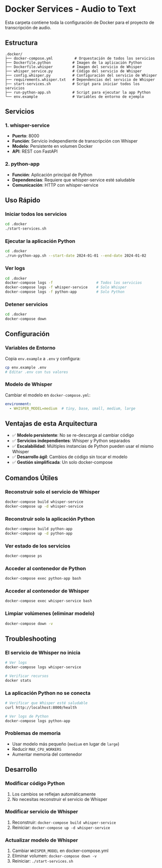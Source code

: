 # Docker Services - Audio to Text

Esta carpeta contiene toda la configuración de Docker para el proyecto de transcripción de audio.

## Estructura

```
.docker/
├── docker-compose.yml          # Orquestación de todos los servicios
├── Dockerfile.python          # Imagen de la aplicación Python
├── Dockerfile.whisper         # Imagen del servicio de Whisper
├── whisper_service.py         # Código del servicio de Whisper
├── config.whisper.py          # Configuración del servicio de Whisper
├── requirements.whisper.txt   # Dependencias del servicio de Whisper
├── start-services.sh          # Script para iniciar todos los servicios
├── run-python-app.sh          # Script para ejecutar la app Python
└── env.example                # Variables de entorno de ejemplo
```

## Servicios

### 1. whisper-service
- **Puerto**: 8000
- **Función**: Servicio independiente de transcripción con Whisper
- **Modelo**: Persistente en volumen Docker
- **API**: REST con FastAPI

### 2. python-app
- **Función**: Aplicación principal de Python
- **Dependencias**: Requiere que whisper-service esté saludable
- **Comunicación**: HTTP con whisper-service

## Uso Rápido

### Iniciar todos los servicios
```bash
cd .docker
./start-services.sh
```

### Ejecutar la aplicación Python
```bash
cd .docker
./run-python-app.sh --start-date 2024-01-01 --end-date 2024-01-02
```

### Ver logs
```bash
cd .docker
docker-compose logs -f                    # Todos los servicios
docker-compose logs -f whisper-service    # Solo Whisper
docker-compose logs -f python-app         # Solo Python
```

### Detener servicios
```bash
cd .docker
docker-compose down
```

## Configuración

### Variables de Entorno
Copia `env.example` a `.env` y configura:

```bash
cp env.example .env
# Editar .env con tus valores
```

### Modelo de Whisper
Cambiar el modelo en `docker-compose.yml`:
```yaml
environment:
  - WHISPER_MODEL=medium  # tiny, base, small, medium, large
```

## Ventajas de esta Arquitectura

- ✅ **Modelo persistente**: No se re-descarga al cambiar código
- ✅ **Servicios independientes**: Whisper y Python separados
- ✅ **Escalabilidad**: Múltiples instancias de Python pueden usar el mismo Whisper
- ✅ **Desarrollo ágil**: Cambios de código sin tocar el modelo
- ✅ **Gestión simplificada**: Un solo docker-compose

## Comandos Útiles

### Reconstruir solo el servicio de Whisper
```bash
docker-compose build whisper-service
docker-compose up -d whisper-service
```

### Reconstruir solo la aplicación Python
```bash
docker-compose build python-app
docker-compose up -d python-app
```

### Ver estado de los servicios
```bash
docker-compose ps
```

### Acceder al contenedor de Python
```bash
docker-compose exec python-app bash
```

### Acceder al contenedor de Whisper
```bash
docker-compose exec whisper-service bash
```

### Limpiar volúmenes (eliminar modelo)
```bash
docker-compose down -v
```

## Troubleshooting

### El servicio de Whisper no inicia
```bash
# Ver logs
docker-compose logs whisper-service

# Verificar recursos
docker stats
```

### La aplicación Python no se conecta
```bash
# Verificar que Whisper esté saludable
curl http://localhost:8000/health

# Ver logs de Python
docker-compose logs python-app
```

### Problemas de memoria
- Usar modelo más pequeño (`medium` en lugar de `large`)
- Reducir `MAX_CPU_WORKERS`
- Aumentar memoria del contenedor

## Desarrollo

### Modificar código Python
1. Los cambios se reflejan automáticamente
2. No necesitas reconstruir el servicio de Whisper

### Modificar servicio de Whisper
1. Reconstruir: `docker-compose build whisper-service`
2. Reiniciar: `docker-compose up -d whisper-service`

### Actualizar modelo de Whisper
1. Cambiar `WHISPER_MODEL` en docker-compose.yml
2. Eliminar volumen: `docker-compose down -v`
3. Reiniciar: `./start-services.sh`
